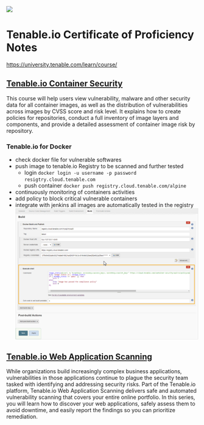 ![](https://raw.githubusercontent.com/frankietyrine/Tenable.io-Certificate-of-Proficiency-notes/master/b90d76d59285a7d037d2c46ed964d2f4b8b490de.png)
# Tenable.io Certificate of Proficiency Notes
https://university.tenable.com/learn/course/
## [Tenable.io Container Security]()
This course will help users view vulnerability, malware and other security data for all container images, as well as the distribution of vulnerabilities across images by CVSS score and risk level. It explains how to create policies for repositories, conduct a full inventory of image layers and components, and provide a detailed assessment of container image risk by repository.

### Tenable.io for Docker 
- check docker file for vulnerable softwares 
- push image to tenable.io Registry to be scanned and further tested 
  - login ```docker login -u username -p password resigtry.cloud.tenable.com```
  - push container ```docker push registry.cloud.tenable.com/alpine ```
- continuously monitoring of containers activities 
- add policy to block critical vulnerable containers
- integrate with jenkins all images are automatically tested in the registry 
![](jenkins.PNG)
## [Tenable.io Web Application Scanning](#tenableio-container-security-notes)
While organizations build increasingly complex business applications, vulnerabilities in those applications continue to plague the security team tasked with identifying and addressing security risks. Part of the Tenable.io platform, Tenable.io Web Application Scanning delivers safe and automated vulnerability scanning that covers your entire online portfolio. In this series, you will learn how to discover your web applications, safely assess them to avoid downtime, and easily report the findings so you can prioritize remediation.

